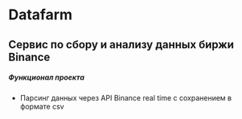 # Datafarm

## Сервис по сбору и анализу данных биржи Binance

##### Функционал проекта

* Парсинг данных через API Binance real time с сохранением в формате csv